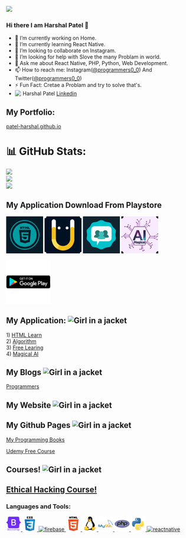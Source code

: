 ![](https://komarev.com/ghpvc/?username=your-github-patel-harshal&color=green)


### Hi there I am Harshal Patel 👋

- 🔭 I’m currently working on Home.
- 🌱 I’m currently learning React Native.
- 👯 I’m looking to collaborate on Instagram.
- 🤔 I’m looking for help with Slove the many Problam in world.
- 💬 Ask me about React Native, PHP, Python, Web Development.
- 📫 How to reach me: Instagram(<a href="https://www.instagram.com/programmers0_0">@programmers0_0</a>) And Twitter(<a href="https://twitter.com/programmers0_0">@programmers0_0</a>)
- ⚡ Fun Fact: Cretae a Problam and try to solve that's.
-  Harshal Patel [Linkedin](https://www.linkedin.com/in/harshal-bhagat21/) <a href="https://www.linkedin.com/in/harshal-bhagat21/"><img align="left" src="https://raw.githubusercontent.com/yushi1007/yushi1007/main/images/linkedin.svg" width="21px"/></a> 

<h2>My Portfolio:</h2>
<a href="https://patel-harshal.github.io/">patel-harshal.github.io</a>

# 📊 GitHub Stats:
![](https://github-readme-stats.vercel.app/api?username=patel-harshal&theme=dark&hide_border=false&include_all_commits=false&count_private=false)<br/>
![](https://github-readme-streak-stats.herokuapp.com/?user=patel-harshal&theme=dark&hide_border=false)<br/>
![](https://github-readme-stats.vercel.app/api/top-langs/?username=patel-harshal&theme=dark&hide_border=false&include_all_commits=false&count_private=false&layout=compact)


## My Application Download From Playstore
<a href="https://play.google.com/store/apps/details?id=com.learnhtml5"><img src="LearnHTML.png"  width="100"></a>
<a href="https://play.google.com/store/apps/details?id=com.ulearn"><img src="ULeran.png"  width="100"></a>
<a href="https://play.google.com/store/apps/details?id=com.signalgroupapp"><img src="SignalGroup.png"  width="100"></a>
<a href="https://play.google.com/store/apps/details?id=com.magicalai"><img src="MagicalAI.png"  width="100"></a>

<a href="https://play.google.com/store/apps/developer?id=harshal+patel"><img src="playstore.png"  width="120"></a>


<h2>My Application: <img src="https://helios-i.mashable.com/imagery/articles/04EZglaVzAW19V6FIiDD3TA/images-1.fit_lim.size_376x.png" alt="Girl in a jacket" style="width:20px;height:20px;">
</h2>
	1) <a href="https://play.google.com/store/apps/details?id=com.learnhtml5">HTML Learn</a><br>
	2) <a href="https://github.com/harshalpro224/Algorithms-app">Algorithm</a><br>
	3) <a href="https://github.com/harshalpro224/Free-Learning-App">Free Learing</a><br>
	4) <a href="https://play.google.com/store/apps/details?id=com.magicalai">Magical AI</a><br>	
<h2>My Blogs 
<img src="https://cdn0.iconfinder.com/data/icons/social-networks-and-media-flat-icons/136/Social_Media_Socialmedia_network_share_socialnetwork_network-22-512.png" alt="Girl in a jacket" style="width:20px;height:20px;"></h2>
	<a href="https://infotechnologyxyz.blogspot.com/">Programmers</a>

<h2>My Website 
<img src="https://icons-for-free.com/download-icon-hexagon+high+quality+social+social+media+website+www+icon-1320192607626105045_512.png" alt="Girl in a jacket" style="width:20px;height:20px;"></h2>
	<!-- <a href="http://hashing.ga/">Hashing</a> -->


## My Github Pages <img src="https://cdn-icons-png.flaticon.com/512/25/25231.png" alt="Girl in a jacket" style="width:20px;height:20px;">

[My Programming Books](https://patel-harshal.github.io/mybooks/) 

[Udemy Free Course](https://patel-harshal.github.io/FreeUdemyCourse/index.html)

## Courses! <img src="https://sashabarab.org/wp-content/uploads/2015/02/course-icon.png" alt="Girl in a jacket" style="width:20px;height:20px;">

## [Ethical Hacking Course!](https://github.com/patel-harshal/Ethiacl-Hacking-Course)

<h3 align="left">Languages and Tools:</h3>
<p align="left"> <a href="https://getbootstrap.com" target="_blank"> <img src="https://raw.githubusercontent.com/devicons/devicon/master/icons/bootstrap/bootstrap-plain-wordmark.svg" alt="bootstrap" width="40" height="40"/> </a> <a href="https://www.w3schools.com/css/" target="_blank"> <img src="https://raw.githubusercontent.com/devicons/devicon/master/icons/css3/css3-original-wordmark.svg" alt="css3" width="40" height="40"/> </a> <a href="https://firebase.google.com/" target="_blank"> <img src="https://www.vectorlogo.zone/logos/firebase/firebase-icon.svg" alt="firebase" width="40" height="40"/> </a> <a href="https://www.w3.org/html/" target="_blank"> <img src="https://raw.githubusercontent.com/devicons/devicon/master/icons/html5/html5-original-wordmark.svg" alt="html5" width="40" height="40"/> </a> <a href="https://www.linux.org/" target="_blank"> <img src="https://raw.githubusercontent.com/devicons/devicon/master/icons/linux/linux-original.svg" alt="linux" width="40" height="40"/> </a> <a href="https://www.mysql.com/" target="_blank"> <img src="https://raw.githubusercontent.com/devicons/devicon/master/icons/mysql/mysql-original-wordmark.svg" alt="mysql" width="40" height="40"/> </a> <a href="https://www.php.net" target="_blank"> <img src="https://raw.githubusercontent.com/devicons/devicon/master/icons/php/php-original.svg" alt="php" width="40" height="40"/> </a> <a href="https://www.python.org" target="_blank"> <img src="https://raw.githubusercontent.com/devicons/devicon/master/icons/python/python-original.svg" alt="python" width="40" height="40"/> </a> <a href="https://reactnative.dev/" target="_blank"> <img src="https://reactnative.dev/img/header_logo.svg" alt="reactnative" width="40" height="40"/> </a> </p>
